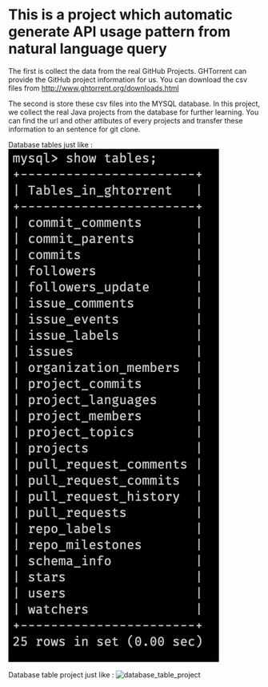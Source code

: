 # This is a project which automatic generate API usage pattern from natural language query

The first is collect the data from the real GitHub Projects.
GHTorrent can provide the GitHub project information for us. You can download the csv files from http://www.ghtorrent.org/downloads.html


The second is store these csv files into the MYSQL database.
In this project, we collect the real Java projects from the database for further learning.
You can find the url and other attibutes of every projects and transfer these information to an sentence for git clone.

Database tables just like :
![database_tables](https://github.com/JerrySheep/Automatic-generate-API-usage-pattern-from-natural-language-query/blob/master/img/database_tables.png)

Database table project just like :
![database_table_project](Automatic-generate-API-usage-pattern-from-natural-language-query/img/database_projects.png)
